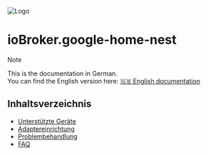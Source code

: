 ![Logo](../../admin/google-home-nest.png)

# ioBroker.google-home-nest

> [!NOTE]
> This is the documentation in German.<br>
> You can find the English version here: [🇬🇧 English documentation](../en/DOCUMENTATION.md)

## Inhaltsverzeichnis
- [Unterstützte Geräte](supported_devices.md)
- [Adaptereinrichtung](adapter_setup.md)
- [Problembehandlung](troubleshooting.md)
- [FAQ](faq.md)

